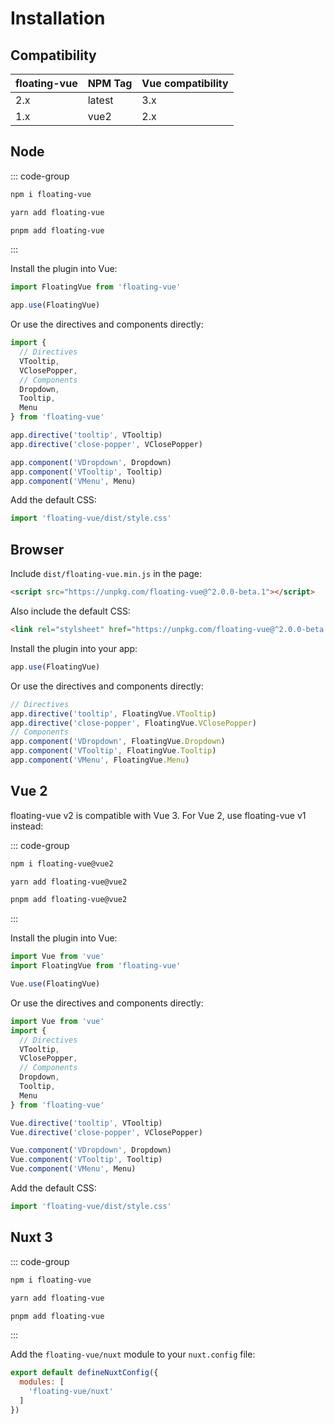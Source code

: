 # Installation

## Compatibility

| floating-vue | NPM Tag | Vue compatibility |
| ------------ | ------- | ----------------- |
| 2.x          | latest  | 3.x               |
| 1.x          | vue2    | 2.x               |

## Node

::: code-group

```bash [npm]
npm i floating-vue
```

```bash [yarn]
yarn add floating-vue
```

```bash [pnpm]
pnpm add floating-vue
```

:::

Install the plugin into Vue:

```javascript
import FloatingVue from 'floating-vue'

app.use(FloatingVue)
```

Or use the directives and components directly:

```javascript
import {
  // Directives
  VTooltip,
  VClosePopper,
  // Components
  Dropdown,
  Tooltip,
  Menu
} from 'floating-vue'

app.directive('tooltip', VTooltip)
app.directive('close-popper', VClosePopper)

app.component('VDropdown', Dropdown)
app.component('VTooltip', Tooltip)
app.component('VMenu', Menu)
```

Add the default CSS:

```js
import 'floating-vue/dist/style.css'
```

## Browser

Include `dist/floating-vue.min.js` in the page:

```html
<script src="https://unpkg.com/floating-vue@^2.0.0-beta.1"></script>
```

Also include the default CSS:

```html
<link rel="stylsheet" href="https://unpkg.com/floating-vue@^2.0.0-beta.1/dist/style.css" />
```

Install the plugin into your app:

```javascript
app.use(FloatingVue)
```

Or use the directives and components directly:

```javascript
// Directives
app.directive('tooltip', FloatingVue.VTooltip)
app.directive('close-popper', FloatingVue.VClosePopper)
// Components
app.component('VDropdown', FloatingVue.Dropdown)
app.component('VTooltip', FloatingVue.Tooltip)
app.component('VMenu', FloatingVue.Menu)
```

## Vue 2

floating-vue v2 is compatible with Vue 3. For Vue 2, use floating-vue v1 instead:


::: code-group

```bash [npm]
npm i floating-vue@vue2
```

```bash [yarn]
yarn add floating-vue@vue2
```

```bash [pnpm]
pnpm add floating-vue@vue2
```

:::

Install the plugin into Vue:

```javascript
import Vue from 'vue'
import FloatingVue from 'floating-vue'

Vue.use(FloatingVue)
```

Or use the directives and components directly:

```javascript
import Vue from 'vue'
import {
  // Directives
  VTooltip,
  VClosePopper,
  // Components
  Dropdown,
  Tooltip,
  Menu
} from 'floating-vue'

Vue.directive('tooltip', VTooltip)
Vue.directive('close-popper', VClosePopper)

Vue.component('VDropdown', Dropdown)
Vue.component('VTooltip', Tooltip)
Vue.component('VMenu', Menu)
```

Add the default CSS:

```js
import 'floating-vue/dist/style.css'
```

## Nuxt 3

::: code-group

```bash [npm]
npm i floating-vue
```

```bash [yarn]
yarn add floating-vue
```

```bash [pnpm]
pnpm add floating-vue
```

:::

Add the `floating-vue/nuxt` module to your `nuxt.config` file:

```js
export default defineNuxtConfig({
  modules: [
    'floating-vue/nuxt'
  ]
})
```
